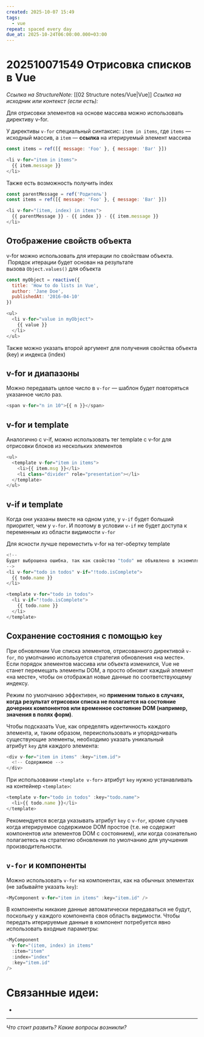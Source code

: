 ```yaml
---
created: 2025-10-07 15:49
tags:
  - vue
repeat: spaced every day
due_at: 2025-10-24T06:00:00.000+03:00
---
```

# 202510071549 Отрисовка списков в Vue

*Ссылка на StructureNote:* [[02 Structure notes/Vue|Vue]]
*Ссылка на исходник или контекст (если есть):*

Для отрисовки элементов на основе массива можно использовать директиву v-for.

У директивы `v-for` специальный синтаксис: `item in items`, где `items` — исходный массив, а `item` — **ссылка** на итерируемый элемент массива

```js
const items = ref([{ message: 'Foo' }, { message: 'Bar' }])

<li v-for="item in items">
  {{ item.message }}
</li>
```

Также есть возможность получить index

```js
const parentMessage = ref('Родитель')
const items = ref([{ message: 'Foo' }, { message: 'Bar' }])

<li v-for="(item, index) in items">
  {{ parentMessage }} - {{ index }} - {{ item.message }}
</li>
```

## Отображение свойств объекта

v-for можно использовать для итерации по свойствам объекта.  Порядок итерации будет основан на результате вызова `Object.values()` для объекта

```js
const myObject = reactive({
  title: 'How to do lists in Vue',
  author: 'Jane Doe',
  publishedAt: '2016-04-10'
})
```

```js
<ul>
  <li v-for="value in myObject">
    {{ value }}
  </li>
</ul>
```

Также можно указать второй аргумент для получения свойства объекта (key) и индекса (index)

## v-for и диапазоны

Можно передавать целое число в `v-for` — шаблон будет повторяться указанное число раз.

```js
<span v-for="n in 10">{{ n }}</span>
```

## v-for и template

Аналогично с v-if, можно использовать тег template с v-for для отрисовки блоков из нескольких элементов

```js
<ul>
  <template v-for="item in items">
    <li>{{ item.msg }}</li>
    <li class="divider" role="presentation"></li>
  </template>
</ul>
```

## v-if и template

Когда они указаны вместе на одном узле, у `v-if` будет больший приоритет, чем у `v-for`. И поэтому в условии `v-if` не будет доступа к переменным из области видимости `v-for`

Для ясности лучше переместить v-for на тег-обертку template

```js
<!--
Будет выброшена ошибка, так как свойство "todo" не объявлено в экземпляре.
-->
<li v-for="todo in todos" v-if="!todo.isComplete">
  {{ todo.name }}
</li>

<template v-for="todo in todos">
  <li v-if="!todo.isComplete">
    {{ todo.name }}
  </li>
</template>
```

## Сохранение состояния с помощью `key`

При обновлении Vue списка элементов, отрисованного директивой `v-for`, по умолчанию используется стратегия обновления «на месте». Если порядок элементов массива или объекта изменился, Vue не станет перемещать элементы DOM, а просто обновит каждый элемент «на месте», чтобы он отображал новые данные по соответствующему индексу.

Режим по умолчанию эффективен, но **применим только в случаях, когда результат отрисовки списка не полагается на состояние дочерних компонентов или временное состояние DOM (например, значения в полях форм)**.

Чтобы подсказать Vue, как определять идентичность каждого элемента, и, таким образом, переиспользовать и упорядочивать существующие элементы, необходимо указать уникальный атрибут `key` для каждого элемента:

```js
<div v-for="item in items" :key="item.id">
  <!-- Содержимое -->
</div>
```

При использовании `<template v-for>` атрибут `key` нужно устанавливать на контейнер `<template>`:

```js
<template v-for="todo in todos" :key="todo.name">
  <li>{{ todo.name }}</li>
</template>
```

Рекомендуется всегда указывать атрибут `key` с `v-for`, кроме случаев когда итерируемое содержимое DOM простое (т.е. не содержит компонентов или элементов DOM с состоянием), или когда сознательно полагаетесь на стратегию обновления по умолчанию для улучшения производительности.

## `v-for` и компоненты

Можно использовать `v-for` на компонентах, как на обычных элементах (не забывайте указать `key`):

```js
<MyComponent v-for="item in items" :key="item.id" />
```

В компоненты никакие данные автоматически передаваться не будут, поскольку у каждого компонента своя область видимости. Чтобы передать итерируемые данные в компонент потребуется явно использовать входные параметры:

```js
<MyComponent
  v-for="(item, index) in items"
  :item="item"
  :index="index"
  :key="item.id"
/>
```

# Связанные идеи:

* 

---

*Что стоит развить? Какие вопросы возникли?*
